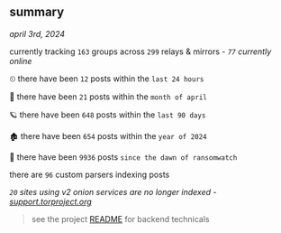 
## summary
_april 3rd, 2024_

currently tracking `163` groups across `299` relays & mirrors - _`77` currently online_

⏲ there have been `12` posts within the `last 24 hours`

🦈 there have been `21` posts within the `month of april`

🪐 there have been `648` posts within the `last 90 days`

🏚 there have been `654` posts within the `year of 2024`

🦕 there have been `9936` posts `since the dawn of ransomwatch`

there are `96` custom parsers indexing posts

_`20` sites using v2 onion services are no longer indexed - [support.torproject.org](https://support.torproject.org/onionservices/v2-deprecation/)_

> see the project [README](https://github.com/joshhighet/ransomwatch#ransomwatch--) for backend technicals
